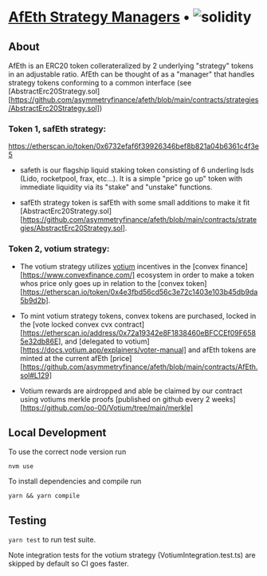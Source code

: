 # [AfEth Strategy Managers](https://www.asymmetry.finance/) • ![solidity](https://img.shields.io/badge/solidity-0.8.19-lightgrey)

## About

AfEth is an ERC20 token collerateralized by 2 underlying "strategy" tokens in an adjustable ratio. AfEth can be thought of as a "manager" that handles strategy tokens conforming to a common interface (see [AbstractErc20Strategy.sol][https://github.com/asymmetryfinance/afeth/blob/main/contracts/strategies/AbstractErc20Strategy.sol])

### Token 1, safEth strategy:

https://etherscan.io/token/0x6732efaf6f39926346bef8b821a04b6361c4f3e5

- safeth is our flagship liquid staking token consisting of 6 underling lsds (Lido, rocketpool, frax, etc...). It is a simple "price go up" token with immediate liquidity via its "stake" and "unstake" functions. 

- safEth strategy token is safEth with some small additions to make it fit [AbstractErc20Strategy.sol][https://github.com/asymmetryfinance/afeth/blob/main/contracts/strategies/AbstractErc20Strategy.sol].

### Token 2, votium strategy:

- The votium strategy utilizes [votium](https://votium.app/) incentives in the [convex finance][https://www.convexfinance.com/] ecosystem in order to make a token whos price only goes up in relation to the [convex token][https://etherscan.io/token/0x4e3fbd56cd56c3e72c1403e103b45db9da5b9d2b].

- To mint votium strategy tokens, convex tokens are purchased, locked in the [vote locked convex cvx contract][https://etherscan.io/address/0x72a19342e8F1838460eBFCCEf09F6585e32db86E], and [delegated to votium][https://docs.votium.app/explainers/voter-manual]  and afEth tokens are minted at the current afEth [price][https://github.com/asymmetryfinance/afeth/blob/main/contracts/AfEth.sol#L129]

- Votium rewards are airdropped and able be claimed by our contract using votiums merkle proofs [published on github every 2 weeks][https://github.com/oo-00/Votium/tree/main/merkle]



## Local Development

To use the correct node version run

```
nvm use
```

To install dependencies and compile run

```
yarn && yarn compile
```

## Testing

`yarn test` to run test suite.

Note integration tests for the votium strategy (VotiumIntegration.test.ts) are skipped by default so CI goes faster.
